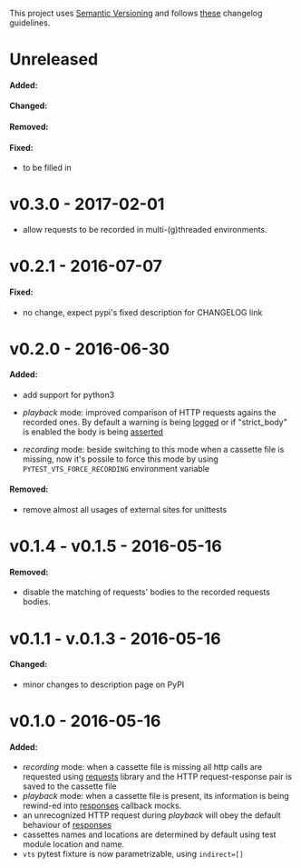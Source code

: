 This project uses [Semantic Versioning][] and follows [these][keepachangelog] changelog guidelines.

# Unreleased

#### Added:

#### Changed:

#### Removed:

#### Fixed:
  - to be filled in


# v0.3.0 - 2017-02-01
  - allow requests to be recorded in multi-(g)threaded environments.


# v0.2.1 - 2016-07-07
#### Fixed:

  - no change, expect pypi's fixed description for CHANGELOG link


# v0.2.0 - 2016-06-30

#### Added:

  - add support for python3

  - *playback* mode: improved comparison of HTTP requests agains the
    recorded ones. By default a warning is being [logged][logging] or
    if "strict_body" is enabled the body is being
    [asserted][pytest assert]

  - *recording* mode: beside switching to this mode when a cassette
    file is missing, now it's possile to force this mode by using
    `PYTEST_VTS_FORCE_RECORDING` environment variable

#### Removed:

  - remove almost all usages of external sites for unittests


# v0.1.4 - v0.1.5 - 2016-05-16

#### Removed:

  - disable the matching of requests' bodies to the recorded requests
    bodies.


# v0.1.1 - v.0.1.3 - 2016-05-16

#### Changed:

  - minor changes to description page on PyPI


# v0.1.0 - 2016-05-16

#### Added:

  - *recording* mode: when a cassette file is missing all http calls are
    requested using [requests][] library and the HTTP request-response
    pair is saved to the cassette file
  - *playback* mode: when a cassette file is present, its information
    is being rewind-ed into [responses][] callback mocks.
  - an unrecognized HTTP request during *playback* will obey the
    default behaviour of [responses][]
  - cassettes names and locations are determined by default using test
    module location and name.
  - `vts` pytest fixture is now parametrizable, using `indirect=[]`

[requests]: http://docs.python-requests.org/en/lastest/
[responses]: https://github.com/getsentry/responses
[logging]: https://docs.python.org/3/library/logging.html?highlight=logging#module-logging
[pytest assert]: http://pytest.org/latest/assert.html#assert-with-the-assert-statement
[keepachangelog]: http://keepachangelog.com/
[Semantic Versioning]: http://semver.org/
